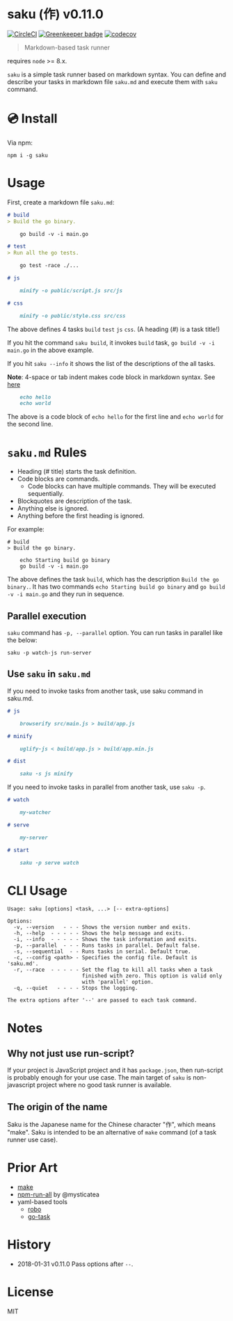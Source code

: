 # saku (作) v0.11.0

[![CircleCI](https://circleci.com/gh/kt3k/saku.svg?style=svg)](https://circleci.com/gh/kt3k/saku)
[![Greenkeeper badge](https://badges.greenkeeper.io/kt3k/saku.svg)](https://greenkeeper.io/)
[![codecov](https://codecov.io/gh/kt3k/saku/branch/master/graph/badge.svg)](https://codecov.io/gh/kt3k/saku)

> Markdown-based task runner

requires `node` >= 8.x.

`saku` is a simple task runner based on markdown syntax. You can define and describe your tasks in markdown file `saku.md` and execute them with `saku` command.

# :cd: Install

Via npm:

    npm i -g saku

# Usage

First, create a markdown file `saku.md`:

```md
# build
> Build the go binary.

    go build -v -i main.go

# test
> Run all the go tests.

    go test -race ./...

# js

    minify -o public/script.js src/js

# css

    minify -o public/style.css src/css
```

The above defines 4 tasks `build` `test` `js` `css`. (A heading (#) is a task title!)

If you hit the command `saku build`, it invokes `build` task, `go build -v -i main.go` in the above example.

If you hit `saku --info` it shows the list of the descriptions of the all tasks.

**Note**: 4-space or tab indent makes code block in markdown syntax. See [here](https://daringfireball.net/projects/markdown/syntax#precode)

```md
    echo hello
    echo world
```

The above is a code block of `echo hello` for the first line and `echo world` for the second line.

# `saku.md` Rules

- Heading (# title) starts the task definition.
- Code blocks are commands.
  - Code blocks can have multiple commands. They will be executed sequentially.
- Blockquotes are description of the task.
- Anything else is ignored.
- Anything before the first heading is ignored.

For example:

```
# build
> Build the go binary.

    echo Starting build go binary
    go build -v -i main.go
```

The above defines the task `build`, which has the description `Build the go binary.`. It has two commands `echo Starting build go binary` and `go build -v -i main.go` and they run in sequence.

## Parallel execution

`saku` command has `-p, --parallel` option. You can run tasks in parallel like the below:

```
saku -p watch-js run-server
```

## Use `saku` in `saku.md`

If you need to invoke tasks from another task, use saku command in saku.md.

```md
# js

    browserify src/main.js > build/app.js

# minify

    uglify-js < build/app.js > build/app.min.js

# dist

    saku -s js minify
```

If you need to invoke tasks in parallel from another task, use `saku -p`.

```md
# watch

    my-watcher

# serve

    my-server

# start

    saku -p serve watch
```

# CLI Usage

```
Usage: saku [options] <task, ...> [-- extra-options]

Options:
  -v, --version   - - - Shows the version number and exits.
  -h, --help  - - - - - Shows the help message and exits.
  -i, --info  - - - - - Shows the task information and exits.
  -p, --parallel  - - - Runs tasks in parallel. Default false.
  -s, --sequential  - - Runs tasks in serial. Default true.
  -c, --config <path> - Specifies the config file. Default is 'saku.md'.
  -r, --race  - - - - - Set the flag to kill all tasks when a task
                        finished with zero. This option is valid only
                        with 'parallel' option.
  -q, --quiet   - - - - Stops the logging.

The extra options after '--' are passed to each task command.
```

# Notes

## Why not just use run-script?

If your project is JavaScript project and it has `package.json`, then run-script is probably enough for your use case. The main target of `saku` is non-javascript project where no good task runner is available.

## The origin of the name

Saku is the Japanese name for the Chinese character "作", which means "make". Saku is intended to be an alternative of `make` command (of a task runner use case).

# Prior Art

- [make][]
- [npm-run-all][] by @mysticatea
- yaml-based tools
  - [robo][]
  - [go-task][]

# History

- 2018-01-31   v0.11.0   Pass options after `--`.

# License

MIT

[make]: https://en.wikipedia.org/wiki/Make_(software)
[npm-run-all]: https://github.com/mysticatea/npm-run-all
[robo]: https://github.com/tj/robo
[go-task]: https://github.com/go-task/task
